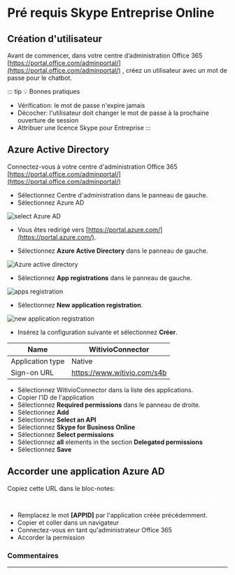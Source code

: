 # Pré requis Skype Entreprise Online


## Création d'utilisateur

Avant de commencer, dans votre centre d’administration Office 365 [https://portal.office.com/adminportal/](https://portal.office.com/adminportal/) , créez un utilisateur avec un mot de passe pour le chatbot.

::: tip 💡 Bonnes pratiques
* Vérification: le mot de passe n'expire jamais
* Décocher: l'utilisateur doit changer le mot de passe à la prochaine ouverture de session
* Attribuer une licence Skype pour Entreprise
:::

## Azure Active Directory

Connectez-vous à votre centre d'administration Office 365 [https://portal.office.com/adminportal/](https://portal.office.com/adminportal/)

* Sélectionnez Centre d'administration dans le panneau de gauche.
* Sélectionnez Azure AD

<div class="image_center">
  <img :src="$withBase('/assets/img/fr/creation_chatbot/skype1.jpg')" alt="select Azure AD">
</div>



* Vous êtes redirigé vers [https://portal.azure.com/](https://portal.azure.com/).

* Sélectionnez **Azure Active Directory** dans le panneau de gauche.

<div class="image_center">
  <img :src="$withBase('/assets/img/fr/creation_chatbot/skype2.jpg')" alt="Azure active directory">
</div>


* Sélectionnez **App registrations** dans le panneau de gauche.

<div class="image_center">
  <img :src="$withBase('/assets/img/fr/creation_chatbot/skype3.jpg')" alt="apps registration">
</div>


* Sélectionnez **New application registration**.

<div class="image_center">
  <img :src="$withBase('/assets/img/fr/creation_chatbot/skype4.jpg')" alt="new application registration">
</div>


* Insérez la configuration suivante et sélectionnez **Créer**.


| Name             | WitivioConnector              |
|------------------|-------------------------------|
| Application type | Native                        |
| Sign-on URL      | <https://www.witivio.com/s4b> |

* Sélectionnez WitivioConnector dans la liste des applications.
* Copier l'ID de l'application
* Sélectionnez **Required permissions** dans le panneau de droite.
* Sélectionnez **Add**
* Sélectionnez **Select an API**
* Sélectionnez **Skype for Business Online**
* Sélectionnez **Select permissions**
* Sélectionnez **all** elements in the section **Delegated permissions**
* Sélectionnez **Save**

## Accorder une application Azure AD

Copiez cette URL dans le bloc-notes: 

<pre style="color:white">https://login.microsoftonline.com/common/oauth2/authorize?response_type=id_token&client_id=[APPIDinge&redirect_uri= https://www.witivio.com/s4b&response_mode=form_post&form .online.lync.com & prompt = admin_consent</pre>

* Remplacez le mot **[APPID]** par l'application créée précédemment.
* Copier et coller dans un navigateur
* Connectez-vous en tant qu'administrateur Office 365
* Accorder la permission

### Commentaires
---
<Commentaire />
